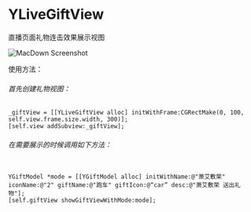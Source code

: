 # YLiveGiftView
直播页面礼物连击效果展示视图

![MacDown Screenshot](./gift.gif)

使用方法：
###### 首先创建礼物视图：
``` objc
_giftView = [[YLiveGiftView alloc] initWithFrame:CGRectMake(0, 100, self.view.frame.size.width, 300)];
[self.view addSubview:_giftView];

```
###### 在需要展示的时候调用如下方法：
``` objc

YGiftModel *mode = [[YGiftModel alloc] initWithName:@"萧艾敷荣" iconName:@"2" giftName:@"跑车" giftIcon:@“car” desc:@"萧艾敷荣 送出礼物"];
[self.giftView showGiftViewWithMode:mode];

```




